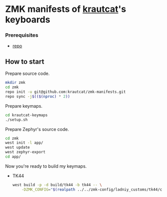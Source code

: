 # ZMK manifests of [krautcat](https://github.com/krautcat)'s keyboards

### Prerequisites

 * [repo](https://gerrit.googlesource.com/git-repo)

## How to start

Prepare source code.

```bash
mkdir zmk
cd zmk
repo init -u git@github.com:krautcat/zmk-manifests.git
repo sync -j$(($(nproc) * 2))
```

Prepare keymaps.

```bash
cd krautcat-keymaps
./setup.sh
```

Prepare Zephyr's source code.

```bash
cd zmk
west init -l app/
west update
west zephyr-export
cd app/
```


Now you're ready to build my keymaps.

 - TK44
    
   ```bash
   west build -p -d build/tk44 -b tk44 -- \
       -DZMK_CONFIG="$(realpath ../../zmk-config/ladniy_customs/tk44/config)"
   ```

